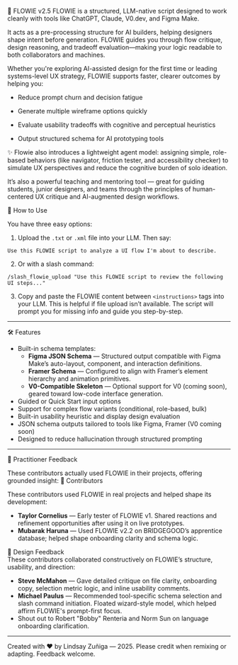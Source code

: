 🧩 FLOWIE v2.5
FLOWIE is a structured, LLM-native script designed to work cleanly with tools like ChatGPT, Claude, V0.dev, and Figma Make.

It acts as a pre-processing structure for AI builders, helping designers shape intent before generation. FLOWIE guides you through flow critique, design reasoning, and tradeoff evaluation—making your logic readable to both collaborators and machines.

Whether you're exploring AI-assisted design for the first time or leading systems-level UX strategy, FLOWIE supports faster, clearer outcomes by helping you:

- Reduce prompt churn and decision fatigue

- Generate multiple wireframe options quickly

- Evaluate usability tradeoffs with cognitive and perceptual heuristics

- Output structured schema for AI prototyping tools

✨ Flowie also introduces a lightweight agent model: assigning simple, role-based behaviors (like navigator, friction tester, and accessibility checker) to simulate UX perspectives and reduce the cognitive burden of solo ideation.

It’s also a powerful teaching and mentoring tool — great for guiding students, junior designers, and teams through the principles of human-centered UX critique and AI-augmented design workflows.

🚀 How to Use

You have three easy options:

1. Upload the `.txt` or `.xml` file into your LLM.
Then say:
``` 
Use this FLOWIE script to analyze a UI flow I'm about to describe.
```

2. Or with a slash command:
``` 
/slash_flowie_upload "Use this FLOWIE script to review the following UI steps..."
```

3. Copy and paste the FLOWIE content between `<instructions>` tags into your LLM.
This is helpful if file upload isn’t available. The script will prompt you for missing info and guide you step-by-step.

---

🛠️ Features
- Built-in schema templates:
  - **Figma JSON Schema** — Structured output compatible with Figma Make’s auto-layout, component, and interaction definitions.
  - **Framer Schema** — Configured to align with Framer’s element hierarchy and animation primitives.
  - **V0-Compatible Skeleton** — Optional support for V0 (coming soon), geared toward low-code interface generation.
- Guided or Quick Start input options
- Support for complex flow variants (conditional, role-based, bulk)
- Built-in usability heuristic and display design evaluation
- JSON schema outputs tailored to tools like Figma, Framer (V0 coming soon)
- Designed to reduce hallucination through structured prompting

---


🧪 Practitioner Feedback

These contributors actually used FLOWIE in their projects, offering grounded insight:
🙌 Contributors 

These contributors used FLOWIE in real projects and helped shape its development:
- **Taylor Cornelius** — Early tester of FLOWIE v1. Shared reactions and refinement opportunities after using it on live prototypes.    
- **Mubarak Haruna** — Used FLOWIE v2.2 on BRIDGEGOOD’s apprentice database; helped shape onboarding clarity and schema logic.

🧠 Design Feedback  
These contributors collaborated constructively on FLOWIE’s structure, usability, and direction:

- **Steve McMahon** — Gave detailed critique on file clarity, onboarding copy, selection metric logic, and inline usability comments.
- **Michael Paulus** — Recommended tool-specific schema selection and slash command initiation. Floated wizard-style model, which helped affirm FLOWIE's prompt-first focus.
- Shout out to Robert "Bobby" Renteria and Norm Sun on language onboarding clarification.
---

Created with ❤️ by Lindsay Zuñiga — 2025. Please credit when remixing or adapting. Feedback welcome.
